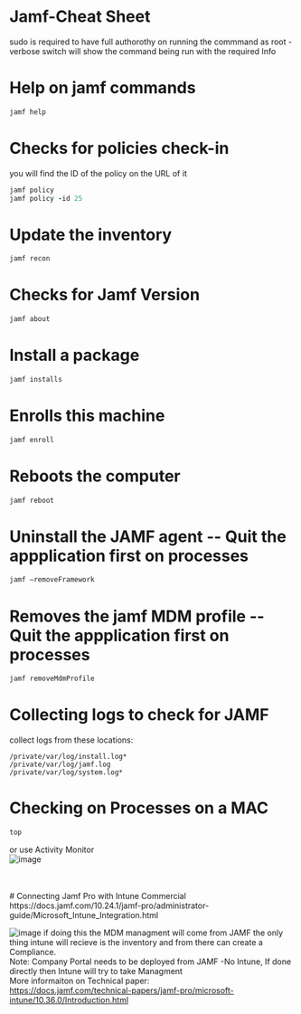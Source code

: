 # Jamf-Cheat Sheet
sudo is required to have full authorothy on running the commmand as root
-verbose  switch will show the command being run with the required Info


# Help on jamf commands
``` ruby
jamf help
```

# Checks	for	policies check-in
you will find the ID of the policy on the URL of it
``` ruby
jamf policy
jamf policy -id 25
```

# Update the inventory
``` ruby
jamf recon
```

# Checks for Jamf Version
``` ruby
jamf about
```

# Install a package
``` ruby
jamf installs
```

# Enrolls	this	machine
``` ruby
jamf enroll
```

# Reboots	the	computer
``` ruby
jamf reboot
```

# Uninstall the JAMF agent  -- Quit the appplication first on processes
``` ruby
jamf –removeFramework
```

# Removes	the	jamf	MDM	profile -- Quit the appplication first on processes
``` ruby
jamf removeMdmProfile
```

# Collecting logs to check for JAMF
collect logs from these locations:
```
/private/var/log/install.log* 
/private/var/log/jamf.log
/private/var/log/system.log* 
```
# Checking on Processes on a MAC
``` ruby
top
```
or use Activity Monitor <br/>
![image](https://user-images.githubusercontent.com/44326428/170172842-7d1c6625-dcf0-4dc6-81f5-f0c7a2dbb473.png) 

<br/>
<br/>
# Connecting Jamf Pro with Intune Commercial<br/>
https://docs.jamf.com/10.24.1/jamf-pro/administrator-guide/Microsoft_Intune_Integration.html

![image](https://user-images.githubusercontent.com/44326428/170173545-de12f01c-f1c0-40c5-bf89-8e17418c4d97.png)
if doing this the MDM managment will come from JAMF the only thing intune will recieve is the inventory and from there can create a Compliance.<br/>
Note: Company Portal needs to be deployed from JAMF -No Intune, If done directly then Intune will try to take Managment<br/>
More informaiton on Technical paper:<br/>
https://docs.jamf.com/technical-papers/jamf-pro/microsoft-intune/10.36.0/Introduction.html



